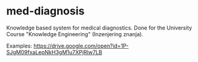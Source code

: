 # med-diagnosis
Knowledge based system for medical diagnostics. Done for the University Course "Knowledge Engineering" (Inzenjering znanja).

Examples: https://drive.google.com/open?id=1P-SJgM09fxaLepNkH3gM1u7XPjRlw7LB
